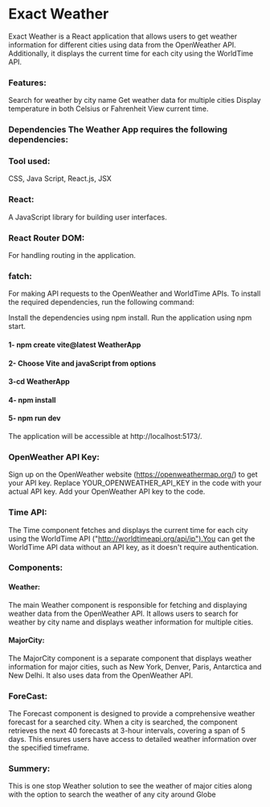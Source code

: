 
# Exact Weather 

Exact Weather is a React application that allows users to get weather information for different cities using data from the OpenWeather API. Additionally, it displays the current time for each city using the WorldTime API.

### Features:
Search for weather by city name Get weather data for multiple cities Display temperature in both Celsius or Fahrenheit View current time.
 ### Dependencies The Weather App requires the following dependencies:

### Tool used:
CSS, Java Script, React.js, JSX

### React:
 A JavaScript library for building user interfaces.
### React Router DOM:
 For handling routing in the application.
### fatch: 
For making API requests to the OpenWeather and WorldTime APIs.
To install the required dependencies, run the following command:

Install the dependencies using npm install.
Run the application using npm start.

#### 1- npm create vite@latest WeatherApp
#### 2- Choose Vite and javaScript from options
#### 3-cd WeatherApp
#### 4- npm install
#### 5- npm run dev

The application will be accessible at http://localhost:5173/.

### OpenWeather API Key: 
Sign up on the OpenWeather website (https://openweathermap.org/) to get your API key. Replace YOUR_OPENWEATHER_API_KEY in the code with your actual API key. Add your OpenWeather API key to the code.

### Time API:
The Time component fetches and displays the current time for each city using the WorldTime API ("http://worldtimeapi.org/api/ip").You can get the WorldTime API data without an API key, as it doesn't require authentication.

### Components:
#### Weather:
The main Weather component is responsible for fetching and displaying weather data from the OpenWeather API. It allows users to search for weather by city name and displays weather information for multiple cities.

#### MajorCity:
The MajorCity component is a separate component that displays weather information for major cities, such as New York, Denver, Paris, Antarctica and New Delhi. It also uses data from the OpenWeather API.

### ForeCast:
The Forecast component is designed to provide a comprehensive weather forecast for a searched city. When a city is searched, the component retrieves the next 40 forecasts at 3-hour intervals, covering a span of 5 days. This ensures users have access to detailed weather information over the specified timeframe.

### Summery:
This is one stop Weather solution to see the weather of major cities along with the option to search the weather of any city around Globe







